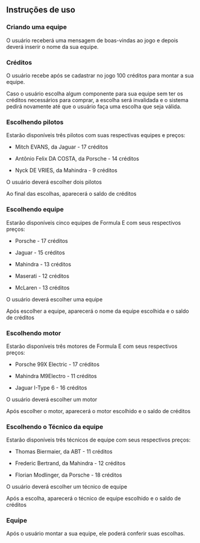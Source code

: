 ## Instruções de uso

### Criando uma equipe
<p>O usuário receberá uma mensagem de boas-vindas ao jogo e depois deverá inserir o nome da sua equipe.</p>

### Créditos
<p>O usuário recebe após se cadastrar no jogo 100 créditos para montar a sua equipe.<p>
<p>Caso o usuário escolha algum componente para sua equipe sem ter os créditos necessários para comprar, a escolha será invalidada e o sistema pedirá novamente até que o usuário faça uma escolha que seja válida.</p>

### Escolhendo pilotos
<p>Estarão disponíveis três pilotos com suas respectivas equipes e preços:</p>

- <p>Mitch EVANS, da Jaguar - 17 créditos</p>
- <p>Antônio Felix DA COSTA, da Porsche - 14 créditos</p>
- <p>Nyck DE VRIES, da Mahindra - 9 créditos</p>

<p>O usuário deverá escolher dois pilotos</p>
<p>Ao final das escolhas, aparecerá o saldo de créditos</p>

### Escolhendo equipe
<p>Estarão disponíveis cinco equipes de Formula E com seus respectivos preços:</p>

- <p>Porsche - 17 créditos</p>
- <p>Jaguar - 15 créditos</p>
- <p>Mahindra - 13 créditos</p>
- <p>Maserati - 12 créditos</p>
- <p>McLaren - 13 créditos</p>
<p>O usuário deverá escolher uma equipe</p>
<p>Após escolher a equipe, aparecerá o nome da equipe escolhida e o saldo de créditos</p>

### Escolhendo motor
<p>Estarão disponíveis três motores de Formula E com seus respectivos preços:</p>

- <p>Porsche 99X Electric - 17 créditos</p>
- <p>Mahindra M9Electro - 11 créditos</p>
- <p>Jaguar I-Type 6 - 16 créditos</p>

<p>O usuário deverá escolher um motor</p>
<p>Após escolher o motor, aparecerá o motor escolhido e o saldo de créditos</p>

### Escolhendo o Técnico da equipe
<p>Estarão disponíveis três técnicos de equipe com seus respectivos preços:</p>

- <p>Thomas Biermaier, da ABT - 11 créditos</p>
- <p>Frederic Bertrand, da Mahindra - 12 créditos</p>
- <p>Florian Modlinger, da Porsche - 18 créditos</p>
<p>O usuário deverá escolher um técnico de equipe</p>
<p>Após a escolha, aparecerá o técnico de equipe escolhido e o saldo de créditos</p>

### Equipe

<p>Após o usuário montar a sua equipe, ele poderá conferir suas escolhas.</p>